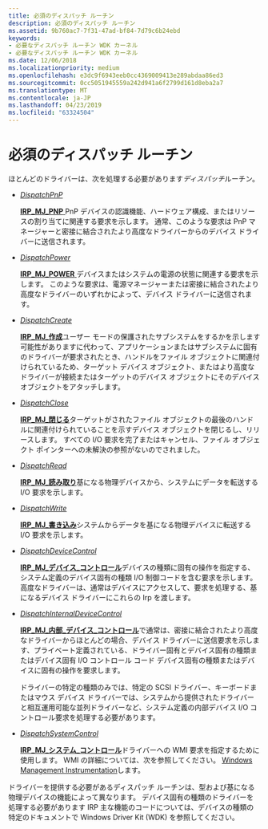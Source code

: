 ```yaml
---
title: 必須のディスパッチ ルーチン
description: 必須のディスパッチ ルーチン
ms.assetid: 9b760ac7-7f31-47ad-bf84-7d79c6b24ebd
keywords:
- 必要なディスパッチ ルーチン WDK カーネル
- 必要なディスパッチ ルーチン WDK カーネル
ms.date: 12/06/2018
ms.localizationpriority: medium
ms.openlocfilehash: e3dc9f6943eeb0cc4369009413e289abdaa86ed3
ms.sourcegitcommit: 0cc5051945559a242d941a6f2799d161d8eba2a7
ms.translationtype: MT
ms.contentlocale: ja-JP
ms.lasthandoff: 04/23/2019
ms.locfileid: "63324504"
---
```

# <a name="required-dispatch-routines"></a>必須のディスパッチ ルーチン

ほとんどのドライバーは、次を処理する必要があります*ディスパッチ*ルーチン。

-   [*DispatchPnP*](https://docs.microsoft.com/windows-hardware/drivers/ddi/content/wdm/nc-wdm-driver_dispatch)

    [**IRP\_MJ\_PNP** ](https://msdn.microsoft.com/library/windows/hardware/ff550772) PnP デバイスの認識機能、ハードウェア構成、またはリソースの割り当てに関連する要求を示します。 通常、このような要求は PnP マネージャーと密接に結合されたより高度なドライバーからのデバイス ドライバーに送信されます。

-   [*DispatchPower*](https://docs.microsoft.com/windows-hardware/drivers/ddi/content/wdm/nc-wdm-driver_dispatch)

    [**IRP\_MJ\_POWER** ](https://msdn.microsoft.com/library/windows/hardware/ff550784)デバイスまたはシステムの電源の状態に関連する要求を示します。 このような要求は、電源マネージャーまたは密接に結合されたより高度なドライバーのいずれかによって、デバイス ドライバーに送信されます。

-   [*DispatchCreate*](https://docs.microsoft.com/windows-hardware/drivers/ddi/content/wdm/nc-wdm-driver_dispatch)

    [**IRP\_MJ\_作成**](https://msdn.microsoft.com/library/windows/hardware/ff550729)ユーザー モードの保護されたサブシステムをするかを示します可能性がありますに代わって、アプリケーションまたはサブシステムに固有のドライバーが要求されたとき、ハンドルをファイル オブジェクトに関連付けられているため、ターゲット デバイス オブジェクト、またはより高度なドライバーが接続またはターゲットのデバイス オブジェクトにそのデバイス オブジェクトをアタッチします。

-   [*DispatchClose*](https://docs.microsoft.com/windows-hardware/drivers/ddi/content/wdm/nc-wdm-driver_dispatch)

    [**IRP\_MJ\_閉じる**](https://msdn.microsoft.com/library/windows/hardware/ff550720)ターゲットがされたファイル オブジェクトの最後のハンドルに関連付けられていることを示すデバイス オブジェクトを閉じるし、リリースします。 すべての I/O 要求を完了またはキャンセル、ファイル オブジェクト ポインターへの未解決の参照がないのでされました。

-   [*DispatchRead*](https://docs.microsoft.com/windows-hardware/drivers/ddi/content/wdm/nc-wdm-driver_dispatch)

    [**IRP\_MJ\_読み取り**](https://msdn.microsoft.com/library/windows/hardware/ff550794)基になる物理デバイスから、システムにデータを転送する I/O 要求を示します。

-   [*DispatchWrite*](https://docs.microsoft.com/windows-hardware/drivers/ddi/content/wdm/nc-wdm-driver_dispatch)

    [**IRP\_MJ\_書き込み**](https://msdn.microsoft.com/library/windows/hardware/ff550819)システムからデータを基になる物理デバイスに転送する I/O 要求を示します。

-   [*DispatchDeviceControl*](https://docs.microsoft.com/windows-hardware/drivers/ddi/content/wdm/nc-wdm-driver_dispatch)

    [**IRP\_MJ\_デバイス\_コントロール**](https://msdn.microsoft.com/library/windows/hardware/ff550744)デバイスの種類に固有の操作を指定する、システム定義のデバイス固有の種類 I/O 制御コードを含む要求を示します。 高度なドライバーは、通常はデバイスにアクセスして、要求を処理する、基になるデバイス ドライバーにこれらの Irp を渡します。

-   [*DispatchInternalDeviceControl*](https://docs.microsoft.com/windows-hardware/drivers/ddi/content/wdm/nc-wdm-driver_dispatch)

    [**IRP\_MJ\_内部\_デバイス\_コントロール**](https://msdn.microsoft.com/library/windows/hardware/ff550766)で通常は、密接に結合されたより高度なドライバーからほとんどの場合、デバイス ドライバーに送信要求を示します、プライベート定義されている、ドライバー固有とデバイス固有の種類またはデバイス固有 I/O コントロール コード デバイス固有の種類またはデバイスに固有の操作を要求します。

    ドライバーの特定の種類のみでは、特定の SCSI ドライバー、キーボードまたはマウス デバイス ドライバーでは、システムから提供されたドライバーと相互運用可能な並列ドライバーなど、システム定義の内部デバイス I/O コントロール要求を処理する必要があります。

-   [*DispatchSystemControl*](https://docs.microsoft.com/windows-hardware/drivers/ddi/content/wdm/nc-wdm-driver_dispatch)

    [**IRP\_MJ\_システム\_コントロール**](https://msdn.microsoft.com/library/windows/hardware/ff550813)ドライバーへの WMI 要求を指定するために使用します。 WMI の詳細については、次を参照してください。 [Windows Management Instrumentation](implementing-wmi.md)します。

ドライバーを提供する必要があるディスパッチ ルーチンは、型および基になる物理デバイスの機能によって異なります。 デバイス固有の種類のドライバーを処理する必要があります IRP 主な機能のコードについては、デバイスの種類の特定のドキュメントで Windows Driver Kit (WDK) を参照してください。

 

 




